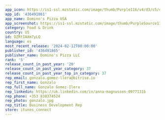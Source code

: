 ```yaml
---
app_icon: https://is1-ssl.mzstatic.com/image/thumb/Purple116/v4/d3/c5/c9/d3c5c920-7cdc-1f47-2410-61b5ea23503b/AppIcon-0-1x_U007emarketing-5-0-sRGB-85-220.png/1024x1024bb.png
app_id: '436491861'
app_name: Domino's Pizza USA
app_screenshot: https://is1-ssl.mzstatic.com/image/thumb/PurpleSource116/v4/9a/f5/9e/9af59efa-4d72-ec7e-cf4f-bd51252dfd3e/2e4126d1-e44b-4de6-b806-c373fd967b1b_DPZ_AppleAppStore_6.5_Frame1.png/1284x2778bb.png
category: Food & Drink
country: US
id: DZRtIAXm7yLQ
language: es
most_recent_release: '2024-02-12T00:00:00'
publisher_id: '436491865'
publisher_name: Domino's Pizza LLC
rank: '5'
release_count_in_past_year: '20'
release_count_in_past_year_category: 37
release_count_in_past_year_top_in_category: 37
rep_email: gonzalo.gomez-llera@bitrise.io
rep_first_name: Gonzalo
rep_full_name: Gonzalo Gomez-Ilera
rep_linkedin: https://uk.linkedin.com/in/anna-magnussen-0977131b
rep_phone: +353 838374524
rep_photo: gonzalo.jpg
rep_title: Business Development Rep
store: itunes_connect
---
```


